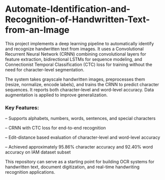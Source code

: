 # Automate-Identification-and-Recognition-of-Handwritten-Text-from-an-Image

This project implements a deep learning pipeline to automatically identify and recognize handwritten text from images. It uses a Convolutional Recurrent Neural Network (CRNN) combining convolutional layers for feature extraction, bidirectional LSTMs for sequence modeling, and Connectionist Temporal Classification (CTC) loss for training without the need for character-level segmentation.

The system takes grayscale handwritten images, preprocesses them (resize, normalize, encode labels), and trains the CRNN to predict character sequences. It reports both character-level and word-level accuracy. Data augmentation is applied to improve generalization.


### Key Features:
– Supports alphabets, numbers, words, sentences, and special characters

– CRNN with CTC loss for end-to-end recognition

– Edit-distance based evaluation of character-level and word-level accuracy

– Achieved approximately 95.86% character accuracy and 92.40% word accuracy on IAM dataset subset


This repository can serve as a starting point for building OCR systems for handwritten text, document digitization, and real-time handwriting recognition applications.

